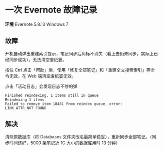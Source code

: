 # 一次 Evernote 故障记录

**环境** Evernote 5.8.13  Windows 7

## 故障

开机自动弹出重建索引提示，笔记同步后角标不消失（看上去仍未同步，实际上已经同步成功），无法清空废纸篓。

按住 Ctrl 点击「帮助」后，使用「修复全部笔记」和「重建全文搜索索引」等命令无效，在 Web 端清空废纸篓无效。

点击「活动日志」会发现日志不停的弹

```
Finished reindexing, 1 items still in queue
Reindexing 1 items
Failed to remove item 18481 from reindex queue, error: LINK_ATTR_NOT_FOUND
```

## 解决

清除原数据库（将 Databases 文件夹改名最简单稳妥），重新同步全部笔记。（同步时间还好，5000 条笔记近 1G 大小的数据库用时 13 分钟）
